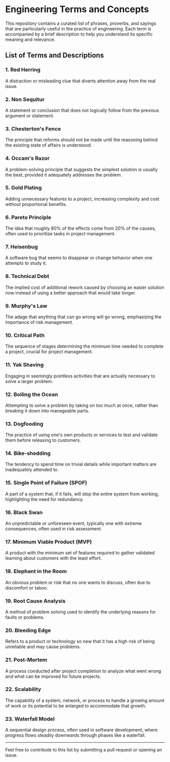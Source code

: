 # Engineering Terms and Concepts

This repository contains a curated list of phrases, proverbs, and sayings that are particularly useful in the practice of engineering. Each term is accompanied by a brief description to help you understand its specific meaning and relevance.

## List of Terms and Descriptions

### 1. Red Herring
A distraction or misleading clue that diverts attention away from the real issue.

### 2. Non Sequitur
A statement or conclusion that does not logically follow from the previous argument or statement.

### 3. Chesterton's Fence
The principle that reforms should not be made until the reasoning behind the existing state of affairs is understood.

### 4. Occam's Razor
A problem-solving principle that suggests the simplest solution is usually the best, provided it adequately addresses the problem.

### 5. Gold Plating
Adding unnecessary features to a project, increasing complexity and cost without proportional benefits.

### 6. Pareto Principle
The idea that roughly 80% of the effects come from 20% of the causes, often used to prioritize tasks in project management.

### 7. Heisenbug
A software bug that seems to disappear or change behavior when one attempts to study it.

### 8. Technical Debt
The implied cost of additional rework caused by choosing an easier solution now instead of using a better approach that would take longer.

### 9. Murphy's Law
The adage that anything that can go wrong will go wrong, emphasizing the importance of risk management.

### 10. Critical Path
The sequence of stages determining the minimum time needed to complete a project, crucial for project management.

### 11. Yak Shaving
Engaging in seemingly pointless activities that are actually necessary to solve a larger problem.

### 12. Boiling the Ocean
Attempting to solve a problem by taking on too much at once, rather than breaking it down into manageable parts.

### 13. Dogfooding
The practice of using one's own products or services to test and validate them before releasing to customers.

### 14. Bike-shedding
The tendency to spend time on trivial details while important matters are inadequately attended to.

### 15. Single Point of Failure (SPOF)
A part of a system that, if it fails, will stop the entire system from working, highlighting the need for redundancy.

### 16. Black Swan
An unpredictable or unforeseen event, typically one with extreme consequences, often used in risk assessment.

### 17. Minimum Viable Product (MVP)
A product with the minimum set of features required to gather validated learning about customers with the least effort.

### 18. Elephant in the Room
An obvious problem or risk that no one wants to discuss, often due to discomfort or taboo.

### 19. Root Cause Analysis
A method of problem solving used to identify the underlying reasons for faults or problems.

### 20. Bleeding Edge
Refers to a product or technology so new that it has a high risk of being unreliable and may cause problems.

### 21. Post-Mortem
A process conducted after project completion to analyze what went wrong and what can be improved for future projects.

### 22. Scalability
The capability of a system, network, or process to handle a growing amount of work or its potential to be enlarged to accommodate that growth.

### 23. Waterfall Model
A sequential design process, often used in software development, where progress flows steadily downwards through phases like a waterfall.

---

Feel free to contribute to this list by submitting a pull request or opening an issue. 
